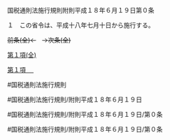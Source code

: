 国税通則法施行規則附則平成１８年６月１９日第０条

１　この省令は、平成十八年七月十日から施行する。

~~前条(全)←~~　~~→次条(全)~~

[第１項(全)](国税通則法施行規則附則平成１８年６月１９日第０条第１項_.md)  

[第１項 　 ](国税通則法施行規則附則平成１８年６月１９日第０条第１項.md)  

#国税通則法施行規則

#国税通則法施行規則/附則平成１８年６月１９日

#国税通則法施行規則/附則平成１８年６月１９日/第０条

#国税通則法施行規則/附則平成１８年６月１９日/第０条

